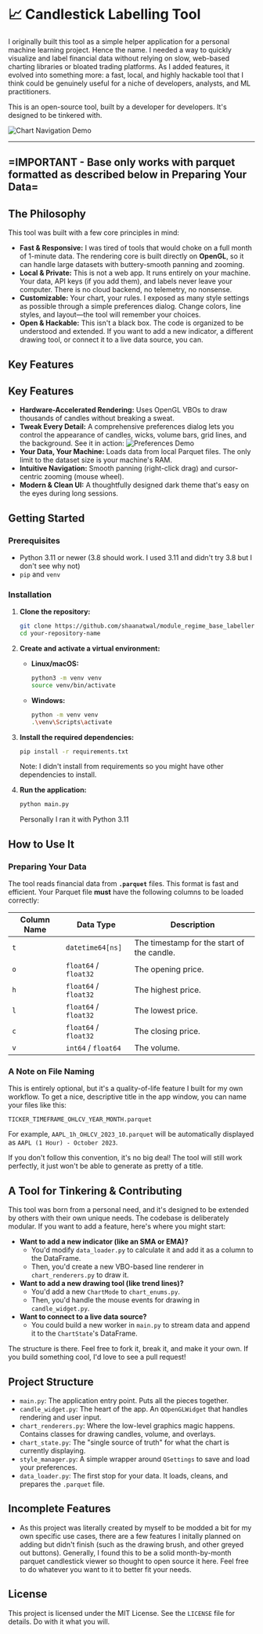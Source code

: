 # 📈 Candlestick Labelling Tool

I originally built this tool as a simple helper application for a personal machine learning project. Hence the name. I needed a way to quickly visualize and label financial data without relying on slow, web-based charting libraries or bloated trading platforms. As I added features, it evolved into something more: a fast, local, and highly hackable tool that I think could be genuinely useful for a niche of developers, analysts, and ML practitioners.

This is an open-source tool, built by a developer for developers. It's designed to be tinkered with.


![Chart Navigation Demo](https://user-images.githubusercontent.com/your-navigation-gif-link.gif)

---
=IMPORTANT - Base only works with parquet formatted as described below in Preparing Your Data=
---
## The Philosophy

This tool was built with a few core principles in mind:

*   **Fast & Responsive:** I was tired of tools that would choke on a full month of 1-minute data. The rendering core is built directly on **OpenGL**, so it can handle large datasets with buttery-smooth panning and zooming.
*   **Local & Private:** This is not a web app. It runs entirely on your machine. Your data, API keys (if you add them), and labels never leave your computer. There is no cloud backend, no telemetry, no nonsense.
*   **Customizable:** Your chart, your rules. I exposed as many style settings as possible through a simple preferences dialog. Change colors, line styles, and layout—the tool will remember your choices.
*   **Open & Hackable:** This isn't a black box. The code is organized to be understood and extended. If you want to add a new indicator, a different drawing tool, or connect it to a live data source, you can.

## Key Features

## Key Features

*   **Hardware-Accelerated Rendering:** Uses OpenGL VBOs to draw thousands of candles without breaking a sweat.
*   **Tweak Every Detail:** A comprehensive preferences dialog lets you control the appearance of candles, wicks, volume bars, grid lines, and the background. See it in action:
    ![Preferences Demo](https://user-images.githubusercontent.com/your-preferences-gif-link.gif)
*   **Your Data, Your Machine:** Loads data from local Parquet files. The only limit to the dataset size is your machine's RAM.
*   **Intuitive Navigation:** Smooth panning (right-click drag) and cursor-centric zooming (mouse wheel).
*   **Modern & Clean UI:** A thoughtfully designed dark theme that's easy on the eyes during long sessions.

## Getting Started

### Prerequisites

*   Python 3.11 or newer (3.8 should work. I used 3.11 and didn't try 3.8 but I don't see why not)
*   `pip` and `venv`

### Installation

1.  **Clone the repository:**
    ```bash
    git clone https://github.com/shaanatwal/module_regime_base_labeller.git
    cd your-repository-name
    ```

2.  **Create and activate a virtual environment:**
    *   **Linux/macOS:**
        ```bash
        python3 -m venv venv
        source venv/bin/activate
        ```
    *   **Windows:**
        ```bash
        python -m venv venv
        .\venv\Scripts\activate
        ```

3.  **Install the required dependencies:**
    ```bash
    pip install -r requirements.txt
    ```
    Note: I didn't install from requirements so you might have other dependencies to install. 

4.  **Run the application:**
    ```bash
    python main.py
    ```
    Personally I ran it with Python 3.11

## How to Use It

### Preparing Your Data

The tool reads financial data from **`.parquet`** files. This format is fast and efficient. Your Parquet file **must** have the following columns to be loaded correctly:

| Column Name | Data Type          | Description                                |
|-------------|--------------------|--------------------------------------------|
| `t`         | `datetime64[ns]`   | The timestamp for the start of the candle. |
| `o`         | `float64` / `float32`| The opening price.                           |
| `h`         | `float64` / `float32`| The highest price.                         |
| `l`         | `float64` / `float32`| The lowest price.                          |
| `c`         | `float64` / `float32`| The closing price.                           |
| `v`         | `int64` / `float64`  | The volume.                                |

### A Note on File Naming

This is entirely optional, but it's a quality-of-life feature I built for my own workflow. To get a nice, descriptive title in the app window, you can name your files like this:

`TICKER_TIMEFRAME_OHLCV_YEAR_MONTH.parquet`

For example, `AAPL_1h_OHLCV_2023_10.parquet` will be automatically displayed as `AAPL (1 Hour) - October 2023`.

If you don't follow this convention, it's no big deal! The tool will still work perfectly, it just won't be able to generate as pretty of a title.

## A Tool for Tinkering & Contributing

This tool was born from a personal need, and it's designed to be extended by others with their own unique needs. The codebase is deliberately modular. If you want to add a feature, here's where you might start:

*   **Want to add a new indicator (like an SMA or EMA)?**
    *   You'd modify `data_loader.py` to calculate it and add it as a column to the DataFrame.
    *   Then, you'd create a new VBO-based line renderer in `chart_renderers.py` to draw it.
*   **Want to add a new drawing tool (like trend lines)?**
    *   You'd add a new `ChartMode` to `chart_enums.py`.
    *   Then, you'd handle the mouse events for drawing in `candle_widget.py`.
*   **Want to connect to a live data source?**
    *   You could build a new worker in `main.py` to stream data and append it to the `ChartState`'s DataFrame.

The structure is there. Feel free to fork it, break it, and make it your own. If you build something cool, I'd love to see a pull request!

## Project Structure

*   `main.py`: The application entry point. Puts all the pieces together.
*   `candle_widget.py`: The heart of the app. An `QOpenGLWidget` that handles rendering and user input.
*   `chart_renderers.py`: Where the low-level graphics magic happens. Contains classes for drawing candles, volume, and overlays.
*   `chart_state.py`: The "single source of truth" for what the chart is currently displaying.
*   `style_manager.py`: A simple wrapper around `QSettings` to save and load your preferences.
*   `data_loader.py`: The first stop for your data. It loads, cleans, and prepares the `.parquet` file.

## Incomplete Features

*   As this project was literally created by myself to be modded a bit for my own specific use cases, there are a few features
    I initally planned on adding but didn't finish (such as the drawing brush, and other greyed out buttons). Generally, I found
    this to be a solid month-by-month parquet candlestick viewer so thought to open source it here. Feel free to do whatever you want
    to it to better fit your needs. 


## License

This project is licensed under the MIT License. See the `LICENSE` file for details. Do with it what you will.